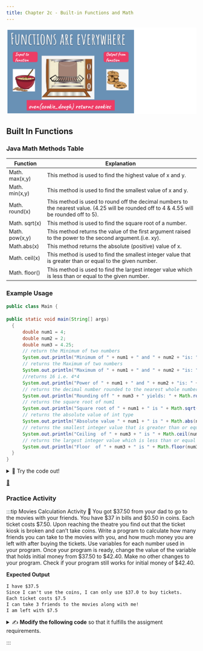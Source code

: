 ```yaml
---
title: Chapter 2c - Built-in Functions and Math
---
```


![](../../static/img/2022-05-04-05-12-31.png)


## Built In Functions

### Java Math Methods Table

| Function       | Explanation                                                                                                                                |
| -------------- | ------------------------------------------------------------------------------------------------------------------------------------------- |
| Math. max(x,y) | This method is used to find the highest value of x and y.                                                                                   |
| Math. min(x,y) | This method is used to find the smallest value of x and y.                                                                                  |
| Math. round(x) | This method is used to round off the decimal numbers to the nearest value. (4.25 will be rounded off to 4 & 4.55 will be rounded off to 5). |
| Math. sqrt(x)  | This method is used to find the square root of a number.                                                                                    |
| Math. pow(x,y) | This method returns the value of the first argument raised to the power to the second argument.(i.e. xy).                                   |
| Math.abs(x)    | This method returns the absolute (positive) value of x.                                                                                     |
| Math. ceil(x)  | This method is used to find the smallest integer value that is greater than or equal to the given number.                                   |
| Math. floor()  | This method is used to find the largest integer value which is less than or equal to the given number.                                      |

### Example Usage
```java
public class Main {

public static void main(String[] args)   
  {  
      double num1 = 4;  
      double num2 = 2;  
      double num3 = 4.25;
      // return the Minimum of two numbers
      System.out.println("Minimum of " + num1 + " and " + num2 + "is: " + Math.min(num1, num2));
      // returns the Maximum of two numbers
      System.out.println("Maximum of " + num1 + " and " + num2 + "is: " + Math.max(num1, num2));
      //returns 16 i.e. 4*4 
      System.out.println("Power of " + num1 + " and " + num2 + "is: " + Math.pow(num1, num2)); 
      // returns the decimal number rounded to the nearest whole number value.
      System.out.println("Rounding off " + num3 + " yields: " + Math.round(num3));
      // returns the square root of num1 
      System.out.println("Square root of " + num1 + " is " + Math.sqrt(num1));
      // returns the absolute value of int type
      System.out.println("Absolute value " + num1 + " is " + Math.abs(num1));
      // returns the smallest integer value that is greater than or equal to the given numbe 
      System.out.println("Ceiling  of " + num3 + " is " + Math.ceil(num3));
      // returns the largest integer value which is less than or equal to the given number
      System.out.println("Floor  of " + num3 + " is " + Math.floor(num3));
  }
}

```

<details>
<summary>
🧪 Try the code out! 
</summary>
<iframe src="https://trinket.io/embed/java/ef0b0d44ad" width="100%" height="600" frameborder="0" marginwidth="0" marginheight="0" allowfullscreen></iframe>

</details>

[👀](https://learn2codelive.com/courses/107/pages/lesson-2-learning-activities-r-practice-activity-5-movies?module_item_id=9057)

### Practice Activity 
:::tip Movies Calculation Activity 🎥
You got $37.50 from your dad to go to the movies with your friends. You have $37 in bills and $0.50 in coins. Each ticket costs $7.50. Upon reaching the theatre you find out that the ticket kiosk is broken and can’t take coins. Write a program to calculate how many friends you can take to the movies with you, and how much money you are left with after buying the tickets. Use variables for each number used in your program. Once your program is ready, change the value of the variable that holds initial money from $37.50 to $42.40. Make no other changes to your program. Check if your program still works for initial money of $42.40.

**Expected Output**
```
I have $37.5
Since I can't use the coins, I can only use $37.0 to buy tickets.
Each ticket costs $7.5
I can take 3 friends to the movies along with me!
I am left with $7.5
```


<details>
<summary>
✍  <b>Modify the following code</b> so that it fulfills the assigment requirements.
</summary>
<iframe src="https://trinket.io/embed/java/72fd16661e" width="100%" height="1000" frameborder="0" marginwidth="0" marginheight="0" allowfullscreen></iframe>

</details>

:::








